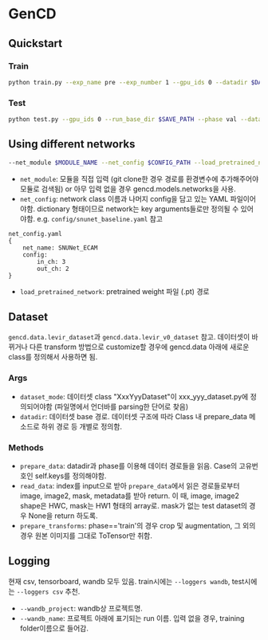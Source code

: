# GenCD
## Quickstart
### Train
```bash
python train.py --exp_name pre --exp_number 1 --gpu_ids 0 --datadir $DATASET_PATH --dataset_mode levir_v0 --patch_size 256 --model cd_base --net_config ./config/snunet_baseline.yaml --load_pretrained_network $WEIGHT_PATH --max_epochs 100 --batch_size 8 --batch_size_inference 2 --lr 0.001 --lr_policy linear --optimizer adam --loss ce --loggers wandb --callbacks lr_ckpt_metricvalid --metric f1_iou --check_val_every_n_epoch 1 --checkpoint_every_n_epochs 1 --checkpoint_filename epoch={epoch:05d}_val_loss={loss/val_loss:.4f}
```
### Test
```bash
python test.py --gpu_ids 0 --run_base_dir $SAVE_PATH --phase val --datadir $DATASET_PATH --dataset_mode levir_v0 --patch_size 256 --batch_size 8 --batch_size_inference 2 --load_pretrained_model $TRAINED_WEIGHT_PATH --callbacks result --loggers csv
```

## Using different networks
```bash
--net_module $MODULE_NAME --net_config $CONFIG_PATH --load_pretrained_network $WEIGHT_PATH
```
- `net_module`: 모듈을 직접 입력 (git clone한 경우 경로를 환경변수에 추가해주어야 모듈로 검색됨) or 아무 입력 없을 경우 gencd.models.networks을 사용.
- `net_config`: network class 이름과 나머지 config을 담고 있는 YAML 파일이어야함. dictionary 형태이므로 network는 key arguments들로만 정의될 수 있어야함. e.g. `config/snunet_baseline.yaml` 참고
```
net_config.yaml
{
    net_name: SNUNet_ECAM
    config:
        in_ch: 3
        out_ch: 2
}
```
- `load_pretrained_network`: pretrained weight 파일 (.pt) 경로

## Dataset
`gencd.data.levir_dataset`과 `gencd.data.levir_v0_dataset` 참고. 데이터셋이 바뀌거나 다른 transform 방법으로 customize할 경우에 gencd.data 아래에 새로운 class를 정의해서 사용하면 됨.
### Args
- `dataset_mode`: 데이터셋 class "XxxYyyDataset"이 xxx_yyy_dataset.py에 정의되어야함 (파일명에서 언더바를 parsing한 단어로 찾음)
- `datadir`: 데이터셋 base 경로. 데이터셋 구조에 따라 Class 내 prepare_data 메소드로 하위 경로 등 개별로 정의함.
### Methods
- `prepare_data`: datadir과 phase를 이용해 데이터 경로들을 읽음. Case의 고유번호인 self.keys를 정의해야함.
- `read_data`: index를 input으로 받아 `prepare_data`에서 읽은 경로들로부터 image, image2, mask, metadata를 받아 return. 이 때, image, image2 shape은 HWC, mask는 HW1 형태의 array로. mask가 없는 test dataset의 경우 None을 return 하도록.
- `prepare_transforms`: phase=='train'의 경우 crop 및 augmentation, 그 외의 경우 원본 이미지를 그대로 ToTensor만 취함.

## Logging
현재 csv, tensorboard, wandb 모두 있음. train시에는 `--loggers wandb`, test시에는 `--loggers csv` 추천.
- `--wandb_project`: wandb상 프로젝트명. 
- `--wandb_name`: 프로젝트 아래에 표기되는 run 이름. 입력 없을 경우, training folder이름으로 들어감.
